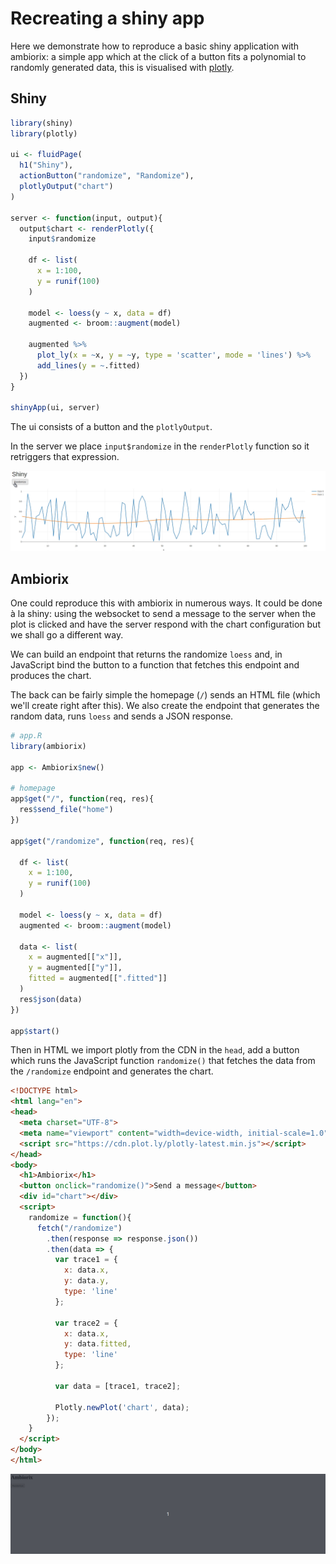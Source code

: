 # Recreating a shiny app

Here we demonstrate how to reproduce a basic shiny application with ambiorix: a simple app which at the click of a button fits a polynomial to randomly generated data, this is visualised with [plotly](https://plotly-r.com/).

<!-- panels:start -->
<!-- div:title-panel -->

## Shiny

<!-- div:left-panel -->

```r
library(shiny)
library(plotly)

ui <- fluidPage(
  h1("Shiny"),
  actionButton("randomize", "Randomize"),
  plotlyOutput("chart")
)

server <- function(input, output){
  output$chart <- renderPlotly({
    input$randomize

    df <- list(
      x = 1:100,
      y = runif(100)
    )

    model <- loess(y ~ x, data = df)
    augmented <- broom::augment(model)

    augmented %>% 
      plot_ly(x = ~x, y = ~y, type = 'scatter', mode = 'lines') %>% 
      add_lines(y = ~.fitted)
  })
}

shinyApp(ui, server)
```

<!-- div:right-panel -->

The ui consists of a button and the `plotlyOutput`.

In the server we place `input$randomize` in the `renderPlotly` function so it retriggers that expression.

![](../_assets/shiny-plotly.gif)

<!-- panels:end -->

## Ambiorix

One could reproduce this with ambiorix in numerous ways. It could be done à la shiny: using the websocket to send a message to the server when the plot is clicked and have the server respond with the chart configuration but we shall go a different way.

We can build an endpoint that returns the randomize `loess` and, in JavaScript bind the button to a function that fetches this endpoint and produces the chart.

The back can be fairly simple the homepage (`/`) sends an HTML file (which we'll create right after this). We also create the endpoint that generates the random data, runs `loess` and sends a JSON response.

```r
# app.R
library(ambiorix)

app <- Ambiorix$new()

# homepage
app$get("/", function(req, res){
  res$send_file("home")
})

app$get("/randomize", function(req, res){

  df <- list(
    x = 1:100,
    y = runif(100)
  )

  model <- loess(y ~ x, data = df)
  augmented <- broom::augment(model)

  data <- list(
    x = augmented[["x"]],
    y = augmented[["y"]],
    fitted = augmented[[".fitted"]]
  )
  res$json(data)
})

app$start()
```

Then in HTML we import plotly from the CDN in the `head`, add a button which runs the JavaScript function `randomize()` that fetches the data from the `/randomize` endpoint and generates the chart.

```html
<!DOCTYPE html>
<html lang="en">
<head>
  <meta charset="UTF-8">
  <meta name="viewport" content="width=device-width, initial-scale=1.0">
  <script src="https://cdn.plot.ly/plotly-latest.min.js"></script>  
</head>
<body>
  <h1>Ambiorix</h1>
  <button onclick="randomize()">Send a message</button>
  <div id="chart"></div>
  <script>
    randomize = function(){
      fetch("/randomize")
        .then(response => response.json())
        .then(data => {
          var trace1 = {
            x: data.x,
            y: data.y,
            type: 'line'
          };

          var trace2 = {
            x: data.x,
            y: data.fitted,
            type: 'line'
          };

          var data = [trace1, trace2];

          Plotly.newPlot('chart', data);
        });
    }
  </script>
</body>
</html>
```

![](../_assets/ambiorix-plotly.gif)
